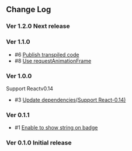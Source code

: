 ## Change Log

### Ver 1.2.0 Next release

### Ver 1.1.0

* #6 [Publish transpiled code](https://github.com/georgeOsdDev/react-notification-badge/issues/6)
* #8 [Use requestAnimationFrame](https://github.com/georgeOsdDev/react-notification-badge/issues/8)

### Ver 1.0.0

Support Reactv0.14

* #3 [Update dependencies(Support React-0.14)](https://github.com/georgeOsdDev/react-notification-badge/issues/3)

### Ver 0.1.1

* #1 [Enable to show string on badge](https://github.com/georgeOsdDev/react-notification-badge/issues/1)

### Ver 0.1.0 Initial release
